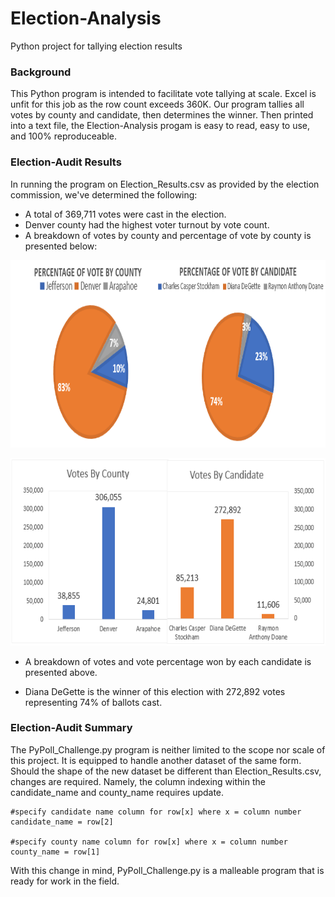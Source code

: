 # Election-Analysis
Python project for tallying election results
### Background
This Python program is intended to facilitate vote tallying at scale. Excel is unfit for this job as the row count exceeds 360K. Our program tallies all votes by county and candidate, then determines the winner. Then printed into a text file, the Election-Analysis progam is easy to read, easy to use, and 100% reproduceable.

### Election-Audit Results
In running the program on Election_Results.csv as provided by the election commission, we've determined the following:
* A total of 369,711 votes were cast in the election.
* Denver county had the highest voter turnout by vote count.
* A breakdown of votes by county and percentage of vote by county is presented below:
<p align="center">
  <img width="800" height="300" src="https://github.com/DenverSherman/Election-Analysis/blob/master/resources/Voter_Breakdown.png">
</p>
<p align="center">
  <img width="650" height="300" src="https://github.com/DenverSherman/Election-Analysis/blob/master/resources/Total_Vote_Breakdown.png">
</p>

* A breakdown of votes and vote percentage won by each candidate is presented above.

* Diana DeGette is the winner of this election with 272,892 votes representing 74% of ballots cast.

### Election-Audit Summary
The PyPoll_Challenge.py program is neither limited to the scope nor scale of this project. It is equipped to handle another dataset of the same form. Should the shape of the new dataset be different than Election_Results.csv, changes are required. Namely, the column indexing within the candidate_name and county_name requires update.
```
#specify candidate name column for row[x] where x = column number
candidate_name = row[2]

#specify county name column for row[x] where x = column number
county_name = row[1]
```
With this change in mind, PyPoll_Challenge.py is a malleable program that is ready for work in the field.
